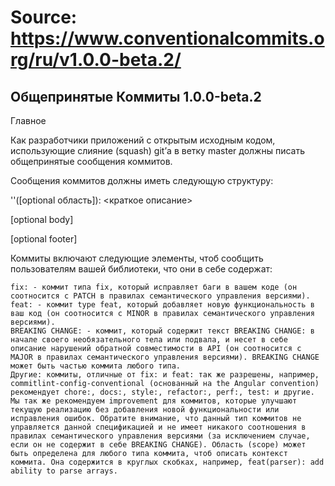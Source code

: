 # Source: https://www.conventionalcommits.org/ru/v1.0.0-beta.2/

## Общепринятые Коммиты 1.0.0-beta.2

Главное

Как разработчики приложений с открытым исходным кодом, использующие слияние (squash) git’а в ветку master должны писать общепринятые сообщения коммитов.

Сообщения коммитов должны иметь следующую структуру:

'<type>'([optional область]): <краткое описание>

[optional body]

[optional footer]

Коммиты включают следующие элементы, чтоб сообщить пользователям вашей библиотеки, что они в себе содержат:

    fix: - коммит типа fix, который исправляет баги в вашем коде (он соотносится с PATCH в правилах семантического управления версиями).
    feat: - коммит type feat, который добавляет новую функциональность в ваш код (он соотносится с MINOR в правилах семантического управления версиями).
    BREAKING CHANGE: - коммит, который содержит текст BREAKING CHANGE: в начале своего необязательного тела или подвала, и несет в себе описание нарушений обратной совместимости в API (он соотносится с MAJOR в правилах семантического управления версиями). BREAKING CHANGE может быть частью коммита любого типа.
    Другие: коммиты, отличные от fix: и feat: так же разрешены, например, commitlint-config-conventional (основанный на the Angular convention) рекомендует chore:, docs:, style:, refactor:, perf:, test: и другие. Мы так же рекомендуем improvement для коммитов, которые улучшают текущую реализацию без добавления новой функциональности или исправления ошибок. Обратите внимание, что данный тип коммитов не управляется данной спецификацией и не имеет никакого соотношения в правилах семантического управления версиями (за исключением случае, если он не содержит в себе BREAKING CHANGE). Область (scope) может быть определена для любого типа коммита, чтоб описать контекст коммита. Она содержится в круглых скобках, например, feat(parser): add ability to parse arrays.
